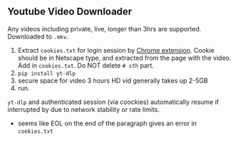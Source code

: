 ## Youtube Video Downloader
Any videos including private, live, longer than 3hrs are supported. Downloaded to `.mkv`.

1. Extract `cookies.txt` for login session by [Chrome extension](https://chromewebstore.google.com/detail/get-cookiestxt-locally/cclelndahbckbenkjhflpdbgdldlbecc). Cookie should be in Netscape type, and extracted from the page with the video. Add in `cookies.txt`.
Do NOT delete `# sth` part.
2. `pip install yt-dlp`
3. secure space for video
3 hours HD vid generally takes up 2-5GB
4. run.


`yt-dlp` and authenticated session (via coockies) automatically resume if interrupted by due to network stability or rate limits.
+ seems like EOL on the end of the paragraph gives an error in `cookies.txt` 
